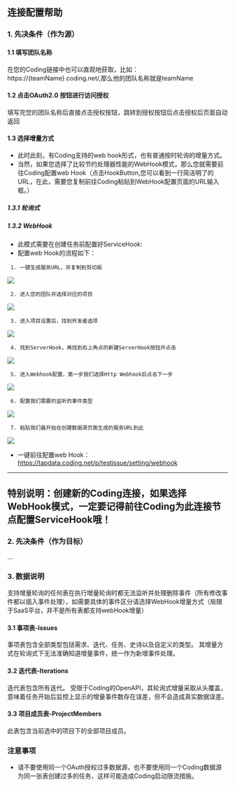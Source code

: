 ## **连接配置帮助**
### **1. 先决条件（作为源）**
#### **1.1 填写团队名称**
在您的Coding链接中也可以直观地获取，比如：https://{teamName}.coding.net/,那么他的团队名称就是teamName
#### **1.2 点击OAuth2.0 按钮进行访问授权**
填写完您的团队名称后直接点击授权按钮，跳转到授权按钮后点击授权后页面自动返回
#### **1.3 选择增量方式**
- 此时此刻，有Coding支持的web hook形式，也有普通按时轮询的增量方式。
- 当然，如果您选择了比较节约处理器性能的WebHook模式，那么您就需要前往Coding配置web Hook（点击HookButton,您可以看到一行简洁明了的URL，在此，需要您复制前往Coding粘贴到WebHook配置页面的URL输入框。）
##### **1.3.1 轮询式**
##### **1.3.2 WebHook**
- 此模式需要在创建任务前配置好ServiceHook:
- 配置web Hook的流程如下：

```
 1. 一键生成服务URL，并复制到剪切板
```
![](https://tapdata-bucket-01.oss-cn-beijing.aliyuncs.com/doc/coding/generate.PNG)

```
 2. 进入您的团队并选择对应的项目
```
![](https://tapdata-bucket-01.oss-cn-beijing.aliyuncs.com/doc/coding/init.PNG)

```
 3. 进入项目设置后，找到开发者选项
```
![](https://tapdata-bucket-01.oss-cn-beijing.aliyuncs.com/doc/coding/developer.PNG)

```
 4. 找到ServerHook，再找到右上角点的新建ServerHook按钮并点击
```
![](https://tapdata-bucket-01.oss-cn-beijing.aliyuncs.com/doc/coding/init-webhook.PNG)

```
 5. 进入Webhook配置，第一步我们选择Http Webhook后点击下一步
```
![](https://tapdata-bucket-01.oss-cn-beijing.aliyuncs.com/doc/coding/webhook.PNG)

```
 6. 配置我们需要的监听的事件类型
```
![](https://tapdata-bucket-01.oss-cn-beijing.aliyuncs.com/doc/coding/monitor.PNG)

```
 7. 粘贴我们最开始在创建数据源页面生成的服务URL到此
```
![](https://tapdata-bucket-01.oss-cn-beijing.aliyuncs.com/doc/coding/url.PNG)


- 一键前往配置web Hook：https://tapdata.coding.net/p/testissue/setting/webhook
---
特别说明：**创建新的Coding连接，如果选择WebHook模式，一定要记得前往Coding为此连接节点配置ServiceHook哦！**
---
### **2. 先决条件（作为目标）**
...

### **3. 数据说明**
支持增量轮询的任何表在执行增量轮询时都无法监听并处理删除事件（所有修改事件都以插入事件处理），如需要具体的事件区分请选择WebHook增量方式（局限于SaaS平台，并不是所有表都支持webHook增量）
#### **3.1 事项表-Issues**
事项表包含全部类型包括需求、迭代、任务、史诗以及自定义的类型。
其增量方式在轮询式下无法准确知道增量事件，统一作为新增事件处理。

#### **3.2 迭代表-Iterations**
迭代表包含所有迭代。
受限于Coding的OpenAPI，其轮询式增量采取从头覆盖，意味着任务开始后监控上显示的增量事件数存在误差，但不会造成真实数据误差。

#### **3.3 项目成员表-ProjectMembers**
此表包含当前选中的项目下的全部项目成员。

### 注意事项

- 请不要使用同一个OAuth授权过多数据源，也不要使用同一个Coding数据源为同一张表创建过多的任务，这样可能造成Coding启动限流措施。

